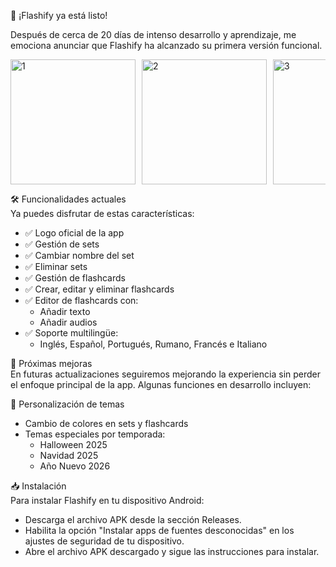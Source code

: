 📣 ¡Flashify ya está listo!

Después de cerca de 20 días de intenso desarrollo y aprendizaje, me emociona anunciar que Flashify ha alcanzado su primera versión funcional.

<div style="display: flex; flex-wrap: nowrap; overflow-x: auto; gap: 10px;">
  <img src="https://github.com/user-attachments/assets/ca09e13b-3be3-4a92-8c52-7439ad7d2497" alt="1" width="200" />
  <img src="https://github.com/user-attachments/assets/fe507872-bd9b-4b72-8c84-0f1cc64e7e58" alt="2" width="200" />
  <img src="https://github.com/user-attachments/assets/5cd1fd3b-29e5-48bb-ba9b-ad76092774e2" alt="3" width="200" />
  <img src="https://github.com/user-attachments/assets/4e04d410-7c1d-4296-95ff-65b304b30db0" alt="4" width="200" />
  <img src="https://github.com/user-attachments/assets/4d584bd1-5db3-46cf-801e-42fa48cf72b7" alt="5" width="200" />
</div>

🛠️ Funcionalidades actuales  
Ya puedes disfrutar de estas características:

- ✅ Logo oficial de la app  
- ✅ Gestión de sets  
- ✅ Cambiar nombre del set  
- ✅ Eliminar sets  
- ✅ Gestión de flashcards  
- ✅ Crear, editar y eliminar flashcards  
- ✅ Editor de flashcards con:  
  - Añadir texto  
  - Añadir audios  
- ✅ Soporte multilingüe:  
  - Inglés, Español, Portugués, Rumano, Francés e Italiano

🚀 Próximas mejoras  
En futuras actualizaciones seguiremos mejorando la experiencia sin perder el enfoque principal de la app. Algunas funciones en desarrollo incluyen:

🎨 Personalización de temas
- Cambio de colores en sets y flashcards  
- Temas especiales por temporada:  
  - Halloween 2025  
  - Navidad 2025  
  - Año Nuevo 2026

📥 Instalación  
Para instalar Flashify en tu dispositivo Android:

- Descarga el archivo APK desde la sección Releases.  
- Habilita la opción "Instalar apps de fuentes desconocidas" en los ajustes de seguridad de tu dispositivo.  
- Abre el archivo APK descargado y sigue las instrucciones para instalar.
